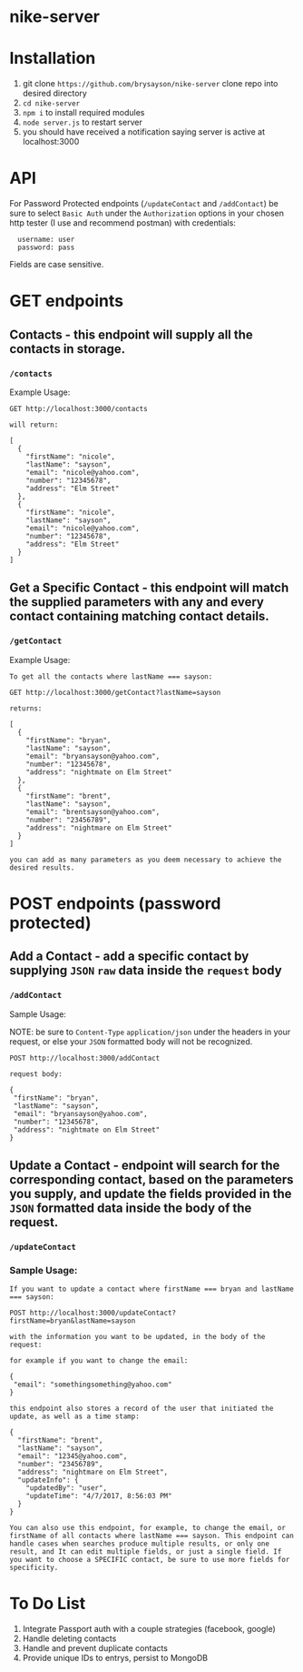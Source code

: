 # nike-server

# Installation
1. git clone `https://github.com/brysayson/nike-server` clone repo into desired directory
2. `cd nike-server`
3. `npm i` to install required modules
4. `node server.js` to restart server
5. you should have received a notification saying server is active at localhost:3000

# API
For Password Protected endpoints (`/updateContact` and `/addContact`) be sure to select `Basic Auth` under the `Authorization`
options in your chosen http tester (I use and recommend postman) with credentials:
```
  username: user
  password: pass
```

Fields are case sensitive.

# GET endpoints

  ## Contacts - this endpoint will supply all the contacts in storage.
  ### `/contacts`

  Example Usage:

  ```
  GET http://localhost:3000/contacts

  will return:

  [
    {
      "firstName": "nicole",
      "lastName": "sayson",
      "email": "nicole@yahoo.com",
      "number": "12345678",
      "address": "Elm Street"
    },
    {
      "firstName": "nicole",
      "lastName": "sayson",
      "email": "nicole@yahoo.com",
      "number": "12345678",
      "address": "Elm Street"
    }
  ]

  ```

  ## Get a Specific Contact - this endpoint will match the supplied parameters with any and every contact containing      matching contact details.
  ### `/getContact`
  
  Example Usage:
  
  ```
  To get all the contacts where lastName === sayson:

  GET http://localhost:3000/getContact?lastName=sayson

  returns:

  [
    {
      "firstName": "bryan",
      "lastName": "sayson",
      "email": "bryansayson@yahoo.com",
      "number": "12345678",
      "address": "nightmate on Elm Street"
    },
    {
      "firstName": "brent",
      "lastName": "sayson",
      "email": "brentsayson@yahoo.com",
      "number": "23456789",
      "address": "nightmare on Elm Street"
    }
  ]

  you can add as many parameters as you deem necessary to achieve the desired results.

  ```

# POST endpoints (password protected)
  
  ## Add a Contact - add a specific contact by supplying `JSON` `raw` data inside the `request` body
  ### `/addContact`

  Sample Usage:

  
  NOTE: be sure to `Content-Type` `application/json` under the headers in your request, or else your `JSON` formatted body
  will not be recognized.

  ```
  POST http://localhost:3000/addContact

  request body:

  {
   "firstName": "bryan",
   "lastName": "sayson",
   "email": "bryansayson@yahoo.com",
   "number": "12345678",
   "address": "nightmate on Elm Street"
  }
  ```

  ## Update a Contact - endpoint will search for the corresponding contact, based on the parameters you supply, and update the fields provided in the `JSON` formatted data inside the body of the request.
  ### `/updateContact`

  ### Sample Usage:

  ```
  If you want to update a contact where firstName === bryan and lastName === sayson:

  POST http://localhost:3000/updateContact?firstName=bryan&lastName=sayson

  with the information you want to be updated, in the body of the request:

  for example if you want to change the email:

  {
   "email": "somethingsomething@yahoo.com"
  }

  this endpoint also stores a record of the user that initiated the update, as well as a time stamp:

  {
    "firstName": "brent",
    "lastName": "sayson",
    "email": "12345@yahoo.com",
    "number": "23456789",
    "address": "nightmare on Elm Street",
    "updateInfo": {
      "updatedBy": "user",
      "updateTime": "4/7/2017, 8:56:03 PM"
    }
  }

  You can also use this endpoint, for example, to change the email, or firstName of all contacts where lastName === sayson. This endpoint can handle cases when searches produce multiple results, or only one result, and It can edit multiple fields, or just a single field. If you want to choose a SPECIFIC contact, be sure to use more fields for specificity.
  ```
  
  # To Do List

  1. Integrate Passport auth with a couple strategies (facebook, google)
  2. Handle deleting contacts
  3. Handle and prevent duplicate contacts
  4. Provide unique IDs to entrys, persist to MongoDB
  
                                                                  
